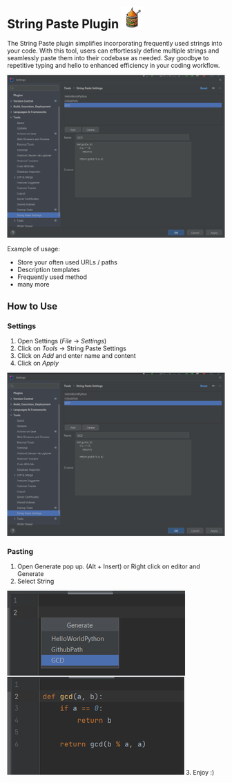 # String Paste Plugin <img src="images/logo.png" width="50">

The String Paste plugin simplifies incorporating frequently used strings into your code.
With this tool, users can effortlessly define multiple strings and seamlessly paste them
into their codebase as needed. 
Say goodbye to repetitive typing and hello to enhanced efficiency in your coding workflow.

![](images/settings.png)

Example of usage:
- Store your often used URLs / paths
- Description templates
- Frequently used method
- many more

## How to Use
### Settings

1. Open Settings (*File* -> *Settings*)
2. Click on *Tools* -> String Paste Settings
3. Click on *Add* and enter name and content
4. Click on *Apply*

![](images/settings.png)

### Pasting

1. Open Generate pop up. (Alt + Insert) or 
   Right click on editor and Generate 
2. Select String

![](images/pasted2.png)
![](images/pasted.png)
3. Enjoy :)